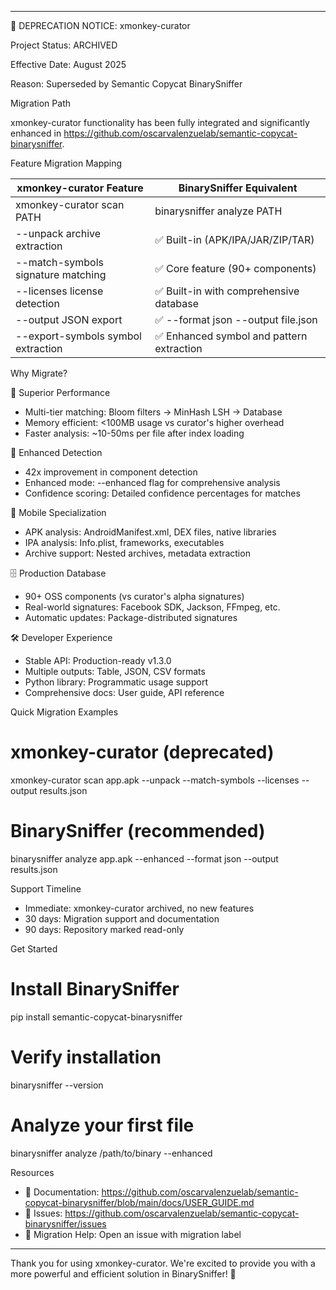  ---
  🚨 DEPRECATION NOTICE: xmonkey-curator

  Project Status: ARCHIVED

  Effective Date: August 2025
  
  Reason: Superseded by Semantic Copycat BinarySniffer

  Migration Path

  xmonkey-curator functionality has been fully integrated and significantly enhanced in https://github.com/oscarvalenzuelab/semantic-copycat-binarysniffer.

  Feature Migration Mapping

  | xmonkey-curator Feature            | BinarySniffer Equivalent                 |
  |------------------------------------|------------------------------------------|
  | xmonkey-curator scan PATH          | binarysniffer analyze PATH               |
  | --unpack archive extraction        | ✅ Built-in (APK/IPA/JAR/ZIP/TAR)         |
  | --match-symbols signature matching | ✅ Core feature (90+ components)          |
  | --licenses license detection       | ✅ Built-in with comprehensive database   |
  | --output JSON export               | ✅ --format json --output file.json       |
  | --export-symbols symbol extraction | ✅ Enhanced symbol and pattern extraction |

  Why Migrate?

  🚀 Superior Performance

  - Multi-tier matching: Bloom filters → MinHash LSH → Database
  - Memory efficient: <100MB usage vs curator's higher overhead
  - Faster analysis: ~10-50ms per file after index loading

  🎯 Enhanced Detection

  - 42x improvement in component detection
  - Enhanced mode: --enhanced flag for comprehensive analysis
  - Confidence scoring: Detailed confidence percentages for matches

  📱 Mobile Specialization

  - APK analysis: AndroidManifest.xml, DEX files, native libraries
  - IPA analysis: Info.plist, frameworks, executables
  - Archive support: Nested archives, metadata extraction

  🗄️ Production Database

  - 90+ OSS components (vs curator's alpha signatures)
  - Real-world signatures: Facebook SDK, Jackson, FFmpeg, etc.
  - Automatic updates: Package-distributed signatures

  🛠️ Developer Experience

  - Stable API: Production-ready v1.3.0
  - Multiple outputs: Table, JSON, CSV formats
  - Python library: Programmatic usage support
  - Comprehensive docs: User guide, API reference

  Quick Migration Examples

  # xmonkey-curator (deprecated)
  xmonkey-curator scan app.apk --unpack --match-symbols --licenses --output results.json

  # BinarySniffer (recommended)
  binarysniffer analyze app.apk --enhanced --format json --output results.json

  Support Timeline

  - Immediate: xmonkey-curator archived, no new features
  - 30 days: Migration support and documentation
  - 90 days: Repository marked read-only

  Get Started

  # Install BinarySniffer
  pip install semantic-copycat-binarysniffer

  # Verify installation
  binarysniffer --version

  # Analyze your first file
  binarysniffer analyze /path/to/binary --enhanced

  Resources

  - 📖 Documentation: https://github.com/oscarvalenzuelab/semantic-copycat-binarysniffer/blob/main/docs/USER_GUIDE.md
  - 🐛 Issues: https://github.com/oscarvalenzuelab/semantic-copycat-binarysniffer/issues
  - 💬 Migration Help: Open an issue with migration label

  ---
  Thank you for using xmonkey-curator. We're excited to provide you with a more powerful and efficient solution in BinarySniffer! 🎉

